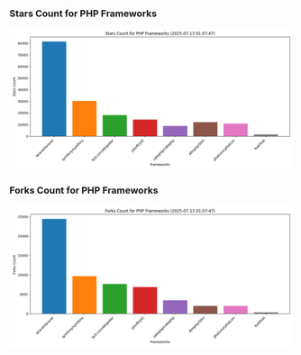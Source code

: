 ### Stars Count for PHP Frameworks

![Stars Chart](./archive/charts/20250713010747_stars_count.png)

### Forks Count for PHP Frameworks

![Forks Chart](./archive/charts/20250713010747_forks_count.png)

